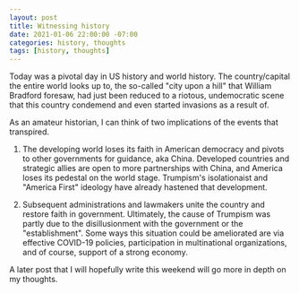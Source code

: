 ```yaml
---
layout: post
title: Witnessing history
date: 2021-01-06 22:00:00 -07:00
categories: history, thoughts
tags: [history, thoughts]
---
```


Today was a pivotal day in US history and world history. The country/capital the entire world looks up to, the so-called "city upon a hill" that William Bradford foresaw, had just been reduced to a riotous, undemocratic scene that this country condemend and even started invasions as a result of.

As an amateur historian, I can think of two implications of the events that transpired. 

1. The developing world loses its faith in American democracy and pivots to other governments for guidance, aka China. Developed countries and strategic allies are open to more partnerships with China, and America loses its pedestal on the world stage. Trumpism's isolationaist and "America First" ideology have already hastened that development.

2. Subsequent administrations and lawmakers unite the country and restore faith in government. Ultimately, the cause of Trumpism was partly due to the disillusionment with the government or the "establishment". Some ways this situation could be ameliorated are via effective COVID-19 policies, participation in multinational organizations, and of course, support of a strong economy.

A later post that I will hopefully write this weekend will go more in depth on my thoughts.